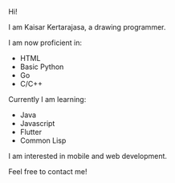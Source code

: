 Hi!

I am Kaisar Kertarajasa, a drawing programmer.

I am now proficient in: 

- HTML
- Basic Python
- Go
- C/C++

Currently I am learning:

- Java
- Javascript
- Flutter
- Common Lisp

I am interested in mobile and web development.

Feel free to contact me!
